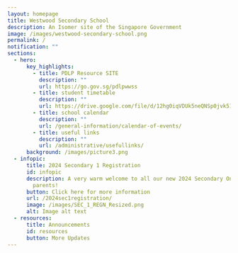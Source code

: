 ```yaml
---
layout: homepage
title: Westwood Secondary School
description: An Isomer site of the Singapore Government
image: /images/westwood-secondary-school.png
permalink: /
notification: ""
sections:
  - hero:
      key_highlights:
        - title: PDLP Resource SITE
          description: ""
          url: https://go.gov.sg/pdlpwwss
        - title: student timetable
          description: ""
          url: https://drive.google.com/file/d/12hg0iqVDUk5neQNSp0jvk51IbEfie5KK/view?usp=sharing
        - title: school calendar
          description: ""
          url: /general-information/calendar-of-events/
        - title: useful links
          description: ""
          url: /administrative/usefullinks/
      background: /images/picture3.png
  - infopic:
      title: 2024 Secondary 1 Registration
      id: infopic
      description: A very warm welcome to all our new 2024 Secondary One students and
        parents!
      button: Click here for more information
      url: /2024sec1registration/
      image: /images/SEC_1_REGN_Resized.png
      alt: Image alt text
  - resources:
      title: Announcements
      id: resources
      button: More Updates
---
```

